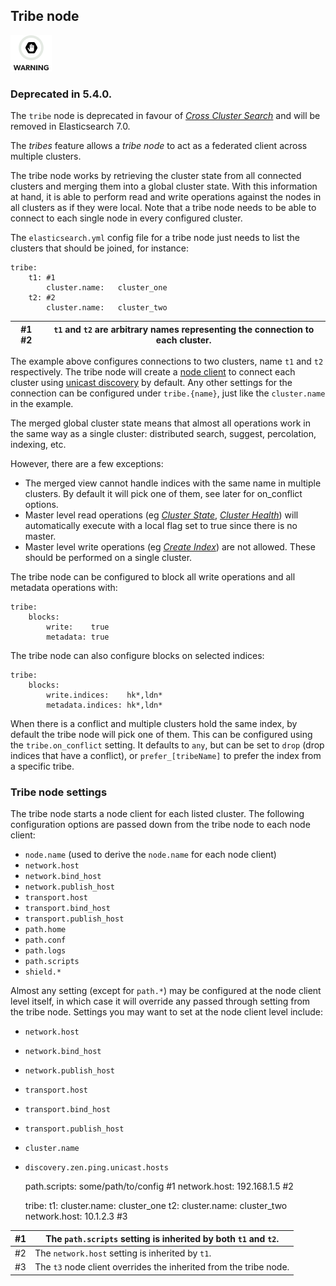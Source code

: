 ## Tribe node

![Warning](images/icons/warning.png)

### Deprecated in 5.4.0. 

The `tribe` node is deprecated in favour of [_Cross Cluster Search_](modules-cross-cluster-search.html) and will be removed in Elasticsearch 7.0. 

The _tribes_ feature allows a _tribe node_ to act as a federated client across multiple clusters.

The tribe node works by retrieving the cluster state from all connected clusters and merging them into a global cluster state. With this information at hand, it is able to perform read and write operations against the nodes in all clusters as if they were local. Note that a tribe node needs to be able to connect to each single node in every configured cluster.

The `elasticsearch.yml` config file for a tribe node just needs to list the clusters that should be joined, for instance:
    
    
    tribe:
        t1: #1
            cluster.name:   cluster_one
        t2: #2
            cluster.name:   cluster_two

#1 #2| `t1` and `t2` are arbitrary names representing the connection to each cluster.     
---|---  
  
The example above configures connections to two clusters, name `t1` and `t2` respectively. The tribe node will create a [node client](modules-node.html) to connect each cluster using [unicast discovery](modules-discovery-zen.html#unicast) by default. Any other settings for the connection can be configured under `tribe.{name}`, just like the `cluster.name` in the example.

The merged global cluster state means that almost all operations work in the same way as a single cluster: distributed search, suggest, percolation, indexing, etc.

However, there are a few exceptions:

  * The merged view cannot handle indices with the same name in multiple clusters. By default it will pick one of them, see later for on_conflict options. 
  * Master level read operations (eg [_Cluster State_](cluster-state.html), [_Cluster Health_](cluster-health.html)) will automatically execute with a local flag set to true since there is no master. 
  * Master level write operations (eg [_Create Index_](indices-create-index.html)) are not allowed. These should be performed on a single cluster. 



The tribe node can be configured to block all write operations and all metadata operations with:
    
    
    tribe:
        blocks:
            write:    true
            metadata: true

The tribe node can also configure blocks on selected indices:
    
    
    tribe:
        blocks:
            write.indices:    hk*,ldn*
            metadata.indices: hk*,ldn*

When there is a conflict and multiple clusters hold the same index, by default the tribe node will pick one of them. This can be configured using the `tribe.on_conflict` setting. It defaults to `any`, but can be set to `drop` (drop indices that have a conflict), or `prefer_[tribeName]` to prefer the index from a specific tribe.

### Tribe node settings

The tribe node starts a node client for each listed cluster. The following configuration options are passed down from the tribe node to each node client:

  * `node.name` (used to derive the `node.name` for each node client) 
  * `network.host`
  * `network.bind_host`
  * `network.publish_host`
  * `transport.host`
  * `transport.bind_host`
  * `transport.publish_host`
  * `path.home`
  * `path.conf`
  * `path.logs`
  * `path.scripts`
  * `shield.*`



Almost any setting (except for `path.*`) may be configured at the node client level itself, in which case it will override any passed through setting from the tribe node. Settings you may want to set at the node client level include:

  * `network.host`
  * `network.bind_host`
  * `network.publish_host`
  * `transport.host`
  * `transport.bind_host`
  * `transport.publish_host`
  * `cluster.name`
  * `discovery.zen.ping.unicast.hosts`


    
    
    path.scripts:   some/path/to/config #1
    network.host:   192.168.1.5 #2
    
    tribe:
      t1:
        cluster.name:   cluster_one
      t2:
        cluster.name:   cluster_two
        network.host:   10.1.2.3 #3

#1| The `path.scripts` setting is inherited by both `t1` and `t2`.     
---|---    
#2| The `network.host` setting is inherited by `t1`.     
#3| The `t3` node client overrides the inherited from the tribe node. 
